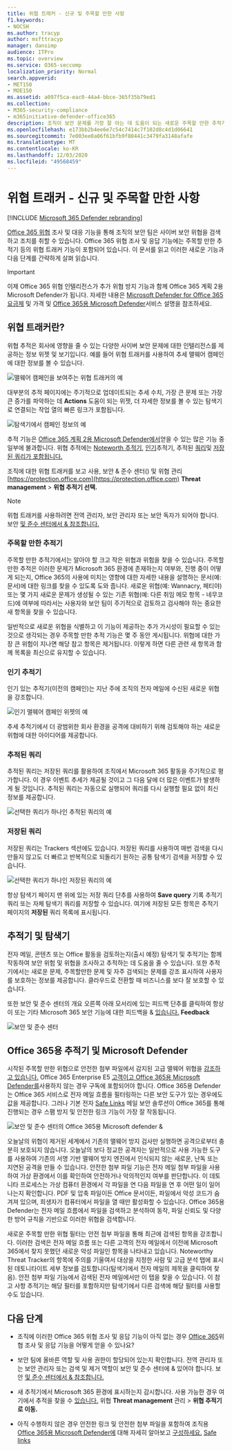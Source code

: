 ```yaml
---
title: 위협 트래커 - 신규 및 주목할 만한 사항
f1.keywords:
- NOCSH
ms.author: tracyp
author: msfttracyp
manager: dansimp
audience: ITPro
ms.topic: overview
ms.service: O365-seccomp
localization_priority: Normal
search.appverid:
- MET150
- MOE150
ms.assetid: a097f5ca-eac0-44a4-bbce-365f35b79ed1
ms.collection:
- M365-security-compliance
- m365initiative-defender-office365
description: 조직이 보안 문제를 가장 잘 아는 데 도움이 되는 새로운 주목할 만한 추적기 등 위협 트래커에 대해 자세히 알아보는 방법을 배워야 합니다.
ms.openlocfilehash: e173bb2b4ee6e7c54c7414c7f102d8c4d1d06641
ms.sourcegitcommit: 7e003ee0a06f61bfb9f80441c3479fa3148afafe
ms.translationtype: MT
ms.contentlocale: ko-KR
ms.lasthandoff: 12/03/2020
ms.locfileid: "49568459"
---
```

# <a name="threat-trackers---new-and-noteworthy"></a>위협 트래커 - 신규 및 주목할 만한 사항

[!INCLUDE [Microsoft 365 Defender rebranding](../includes/microsoft-defender-for-office.md)]


[Office 365 위협](office-365-ti.md) 조사 및 대응 기능을 통해 조직의 보안 팀은 사이버 보안 위협을 검색하고 조치를 취할 수 있습니다. Office 365 위협 조사 및 응답 기능에는 주목할 만한 추적기 등의 위협 트래커 기능이 포함되어 있습니다. 이 문서를 읽고 이러한 새로운 기능과 다음 단계를 간략하게 살펴 읽습니다.

> [!IMPORTANT]
> 이제 Office 365 위협 인텔리전스가 추가 위협 방지 기능과 함께 Office 365 계획 2용 Microsoft Defender가 됩니다. 자세한 내용은 [Microsoft Defender for Office 365 요금제](https://products.office.com/exchange/advance-threat-protection) 및 가격 및 [Office 365용 Microsoft Defender](https://docs.microsoft.com/office365/servicedescriptions/office-365-advanced-threat-protection-service-description)서비스 설명을 참조하세요.

## <a name="what-are-threat-trackers"></a>위협 트래커란?

위협 추적은 회사에 영향을 줄 수 있는 다양한 사이버 보안 문제에 대한 인텔리전스를 제공하는 정보 위젯 및 보기입니다. 예를 들어 위협 트래커를 사용하여 추세 맬웨어 캠페인에 대한 정보를 볼 수 있습니다.

![맬웨어 캠페인을 보여주는 위협 트래커의 예](../../media/a883b5ac-8e2b-469a-90e0-f8ad39bb63b7.png)

대부분의 추적 페이지에는 주기적으로 업데이트되는 추세 수치, 가장 큰 문제 또는 가장 큰 증가를 파악하는 데 **Actions** 도움이 되는 위젯, 더 자세한 정보를 볼 수 있는 탐색기로 연결되는 작업 열의 빠른 링크가 포함됩니다.

![탐색기에서 캠페인 정보의 예](../../media/e426f220-fdcb-4dd9-99a2-db97dbcf71d5.png)

추적 기능은 [Office 365 계획 2용 Microsoft Defender에서](office-365-ti.md)얻을 수 있는 많은 기능 중 일부에 불과합니다. 위협 추적에는 [Noteworth 추적기,](#noteworthy-trackers) [인기](#trending-trackers)추적기, 추적된 [쿼리](#tracked-queries)및 [저장된 쿼리가 포함됩니다.](#saved-queries)

조직에 대한 위협 트래커를 보고 사용, 보안 & 준수 센터() 및 위협 관리 [https://protection.office.com](https://protection.office.com) **Threat management** \> **위협 추적기 선택.**

> [!NOTE]
> 위협 트래커를 사용하려면 전역 관리자, 보안 관리자 또는 보안 독자가 되어야 합니다. 보안 [및 준수 센터에서 & 참조합니다.](permissions-in-the-security-and-compliance-center.md)

### <a name="noteworthy-trackers"></a>주목할 만한 추적기

주목할 만한 추적기에서는 알아야 할 크고 작은 위협과 위험을 찾을 수 있습니다. 주목할 만한 추적은 이러한 문제가 Microsoft 365 환경에 존재하는지 여부와, 진행 중이 어떻게 되는지, Office 365의 사용에 미치는 영향에 대한 자세한 내용을 설명하는 문서(예: 문서)에 대한 링크를 찾을 수 있도록 도와 줍니다. 새로운 위협(예: Wannacry, 페티야) 또는 몇 가지 새로운 문제가 생성될 수 있는 기존 위협(예: 다른 취임 메모 항목 - 네무코드)에 여부에 따라서는 사용자와 보안 팀이 주기적으로 검토하고 검사해야 하는 중요한 새 항목을 찾을 수 있습니다.

일반적으로 새로운 위협을 식별하고 이 기능이 제공하는 추가 가시성이 필요할 수 있는 것으로 생각되는 경우 주목할 만한 추적 기능은 몇 주 동안 게시됩니다. 위협에 대한 가장 큰 위험이 지나면 해당 참고 항목은 제거됩니다. 이렇게 하면 다른 관련 새 항목과 함께 목록을 최신으로 유지할 수 있습니다.

### <a name="trending-trackers"></a>인기 추적기

인기 있는 추적기(이전의 캠페인)는 지난 주에 조직의 전자 메일에 수신된 새로운 위협을 강조합니다.

![인기 맬웨어 캠페인 위젯의 예](../../media/d2ccc1a0-2a1d-4e36-99b5-6766c207772f.png)

추세 추적기에서 더 광범위한 회사 환경을 공격에 대비하기 위해 검토해야 하는 새로운 위협에 대한 아이디어를 제공합니다.

### <a name="tracked-queries"></a>추적된 쿼리

추적된 쿼리는 저장된 쿼리를 활용하여 조직에서 Microsoft 365 활동을 주기적으로 평가합니다. 이 경우 이벤트 추세가 제공될 것이고 그 다음 달에 더 많은 이벤트가 발생하게 될 것입니다. 추적된 쿼리는 자동으로 실행되어 쿼리를 다시 실행할 필요 없이 최신 정보를 제공합니다.

![선택한 쿼리가 하나인 추적된 쿼리의 예](../../media/0c556174-06eb-4ae5-b32a-5ff76b9e4f13.png)

### <a name="saved-queries"></a>저장된 쿼리

저장된 쿼리는 Trackers 섹션에도 있습니다. 저장된 쿼리를 사용하여 매번 검색을 다시 만들지 않고도 더 빠르고 반복적으로 되돌리기 원하는 공통 탐색기 검색을 저장할 수 있습니다.

![선택한 쿼리가 하나인 저장된 쿼리의 예](../../media/188cf3ff-58f1-41ea-81aa-76158d8f40c3.png)

항상 탐색기 페이지 맨 위에 있는 저장 쿼리 단추를 사용하여 **Save query** 기록 추적기 쿼리 또는 자체 탐색기 쿼리를 저장할 수 있습니다. 여기에 저장된 모든 항목은 추적기 페이지의 **저장된** 쿼리 목록에 표시됩니다.

## <a name="trackers-and-explorer"></a>추적기 및 탐색기

전자 메일, 콘텐츠 또는 Office 활동을 검토하는지(출시 예정) 탐색기 및 추적기는 함께 작동하여 보안 위험 및 위협을 조사하고 추적하는 데 도움을 줄 수 있습니다. 또한 추적기에서는 새로운 문제, 주목할만한 문제 및 자주 검색되는 문제를 강조 표시하여 사용자를 보호하는 정보를 제공합니다. 클라우드로 전환할 때 비즈니스를 보다 잘 보호할 수 있습니다.

또한 보안 및 준수 센터의 개요 오른쪽 아래 모서리에 있는 피드백 단추를 클릭하여 항상 이 또는 기타 Microsoft 365 보안 기능에 대한 피드백을 & [있습니다.](https://support.microsoft.com/office/a5f2fd18-b029-4257-b5a8-ae83e7768c85) **Feedback**

![보안 및 준수 센터](../../media/86c330db-8132-4150-8475-220258fe04fb.png)

## <a name="trackers-and-microsoft-defender-for-office-365"></a>Office 365용 추적기 및 Microsoft Defender

시작된 주목할 만한 위협으로 안전한 첨부 파일에서 감지된 고급 맬웨어 위협을 [강조하고 있습니다.](atp-safe-attachments.md) Office 365 Enterprise E5 [고객이고 Office 365용 Microsoft Defender를](office-365-atp.md)사용하지 않는 경우 구독에 포함되어야 합니다. Office 365용 Defender는 Office 365 서비스로 전자 메일 흐름을 필터링하는 다른 보안 도구가 있는 경우에도 값을 제공합니다. 그러나 기본 전자 [Safe Links](atp-safe-links.md) 메일 보안 솔루션이 Office 365를 통해 진행되는 경우 스팸 방지 및 안전한 링크 기능이 가장 잘 작동됩니다.

![보안 및 준수 센터의 Office 365용 Microsoft defender &](../../media/cee70d07-f0c1-459b-843c-2d10c253349f.png)

오늘날의 위협이 제거된 세계에서 기존의 맬웨어 방지 검사만 실행하면 공격으로부터 충분히 보호되지 않습니다. 오늘날의 보다 정교한 공격자는 일반적으로 사용 가능한 도구를 사용하여 기존의 서명 기반 맬웨어 방지 엔진에서 인식되지 않는 새로운, 난독 또는 지연된 공격을 만들 수 있습니다. 안전한 첨부 파일 기능은 전자 메일 첨부 파일을 사용하여 가상 환경에서 이를 확인하여 안전하거나 악의적인지 여부를 판단합니다. 이 데토니타 프로세스는 가상 컴퓨터 환경에서 각 파일을 연 다음 파일을 연 후 어떤 일이 일어나는지 확인합니다. PDF 및 압축 파일이든 Office 문서이든, 파일에서 악성 코드가 숨겨져 있으며, 희생자가 컴퓨터에서 파일을 열 때만 활성화할 수 있습니다. Office 365용 Defender는 전자 메일 흐름에서 파일을 검색하고 분석하여 동작, 파일 신뢰도 및 다양한 방어 규칙을 기반으로 이러한 위협을 검색합니다.

새로운 주목할 만한 위협 필터는 안전 첨부 파일을 통해 최근에 검색된 항목을 강조합니다. 이러한 검색은 전자 메일 흐름 또는 다른 고객의 전자 메일에서 이전에 Microsoft 365에서 찾지 못했던 새로운 악성 파일인 항목을 나타내고 있습니다. Noteworthy Threat Tracker의 항목에 주의를 기울여서 대상을 지정한 사람 및 고급 분석 탭에 표시된 데토니타이트 세부 정보를 검토합니다(탐색기에서 전자 메일의 제목을 클릭하여 찾음). 안전 첨부 파일 기능에서 검색된 전자 메일에서만 이 탭을 찾을 수 있습니다. 이 참고 사항 추적기는 해당 필터를 포함하지만 탐색기에서 다른 검색에 해당 필터를 사용할 수도 있습니다.

## <a name="next-steps"></a>다음 단계

- 조직에 이러한 Office 365 위협 조사 및 응답 기능이 아직 없는 경우 [Office 365](office-365-ti.md)위협 조사 및 응답 기능을 어떻게 얻을 수 있나요?

- 보안 팀에 올바른 역할 및 사용 권한이 할당되어 있는지 확인합니다. 전역 관리자 또는 보안 관리자 또는 검색 및 제거 역할이 보안 및 준수 센터에 & 있어야 합니다. 보안 [및 준수 센터에서 & 참조합니다.](permissions-in-the-security-and-compliance-center.md)

- 새 추적기에서 Microsoft 365 환경에 표시하는지 감시합니다. 사용 가능한 경우 여기에서 추적을 찾을 수 [있습니다.](https://protection.office.com/) 위협 **Threat management** 관리 \> **위협 추적기로 이동.**

- 아직 수행하지 않은 경우 안전한 링크 및 안전한 첨부 파일을 포함하여 조직용 [Office 365용 Microsoft Defender에](office-365-atp.md) 대해 자세히 알아보고 [구성하세요.](atp-safe-attachments.md) [Safe links](atp-safe-links.md)
